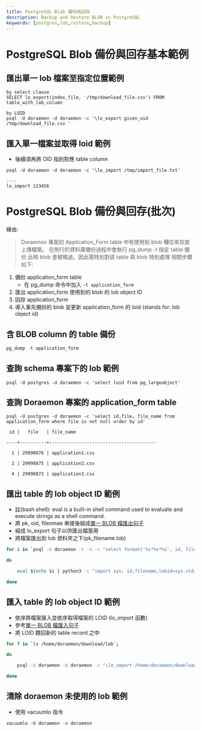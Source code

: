 ```yaml
---
title: PostgreSQL Blob 備份與回存
description: Backup and Restore BLOB in PostgreSQL
keywords: [postgres,lob,restore,backup]
---
```


# PostgreSQL Blob 備份與回存基本範例
## 匯出單一 lob 檔案至指定位置範例<span id="single-clause-export"></span>

```
by select clause
SELECT lo_export(index_file, '/tmp/download_file.csv') FROM table_with_lob_column

by LOID
psql -U doraemon -d doraemon -c '\lo_export given_oid /tmp/download_file.csv '

```

## 匯入單一檔案並取得 loid 範例<span id="single-clause-import"></span>
* 後續須再將 OID 指到對應 table column
```
psql -U doraemon -d doraemon -c '\lo_import /tmp/import_file.txt'

----
lo_import 123456
```


# PostgreSQL Blob 備份與回存(批次)

緣由: 
> Doraemon 專案的 Application_Form table 中有使用到 blob 欄位來存放上傳檔案。
> 在例行的資料庫備份過程中會執行 pg_dump -t 指定 table 備份
> 此時 blob 會被略過，因此需特別對該 table 與 blob 特別處理
> 相關步驟如下:

1. 備份 application_form table
    * 在 pg_dump 命令中加入 `-t application_form`
1. 匯出 application_form 使用到的 blob 的 lob object ID
1. 回存 application_form
1. 導入事先備份的 blob 並更新 application_form 的 loid (stands for: lob object id)


## 含 BLOB column 的 table 備份
```sql
pg_dump -t application_form
```


## 查詢 schema 專案下的 lob 範例
```
psql -U postgres -d doraemon -c 'select loid from pg_largeobject'
```


## 查詢 Doraemon 專案的 application_form table
```
psql -U postgres -d doraemon -c 'select id,file, file_name from application_form where file is not null order by id'

 id |   file   | file_name                

----+----------+----------------------------------------

  1 | 29990876 | application1.csv

  2 | 29990875 | application2.csv

  4 | 29990873 | application3.csv

```

## 匯出 table 的 lob object ID 範例
* 註(bash shell): eval is a built-in shell command used to evaluate and execute strings as a shell command.
* 將 pk, oid, filenmae 串接後組成[單一 BLOB 檔匯出句子](#single-clause-export)
* 組成 lo_export 句子以供匯出檔案用
* 將檔案匯出到 lob 資料夾之下(pk_filename.lob)

```bash shell
for i in `psql -U doraemon -t -S -c "select format('%s*%s*%s', id, file_name, file) from application_form where file is not null"`;

do

    eval $(echo $i | python3 -c "import sys; id,filename,lobid=sys.stdin.read().split('*'); print('psql -U doraemon -c \'\\lo_export %s /home/doraemon/download/lob/%s_%s.lob\''%(lobid.strip(), id.strip(), filename.strip()))");

done
```


## 匯入 table 的 lob object ID 範例
* 依序將檔案匯入並依序取得檔案的 LOID (lo_import 函數)
* 參考[單一 BLOB 檔匯入句子](#single-clause-import)
* 將 LOID 餵回新的 table record 之中

```bash shell
for f in `ls /home/doraemon/download/lob`;

do

    psql -U doraemon -d doraemon -c "\lo_import /home/doraemon/download/lob/$f" | python3 -c 'import sys;uid, _ = sys.argv[1].split("_", 1);print("update application_form set file = %s where id = %s" % (sys.stdin.read().replace("lo_import ", "").strip(), uid))' $f | psql -U doraemon ;

done
```


## 清除 doraemon 未使用的 lob 範例
* 使用 vacuumlo 指令

```
vacuumlo -U doraemon -v doraemon
```
